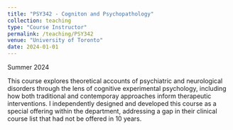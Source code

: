 ```yaml
---
title: "PSY342 - Cogniton and Psychopathology"
collection: teaching
type: "Course Instructor"
permalink: /teaching/PSY342
venue: "University of Toronto"
date: 2024-01-01
---
```


Summer 2024

This course explores theoretical accounts of psychiatric and neurological disorders through the lens of cognitive experimental psychology, including how both traditional and contemporay approaches inform therapeutic interventions. I independently designed and developed this course as a special offering within the department, addressing a gap in their clinical course list that had not be offered in 10 years.
